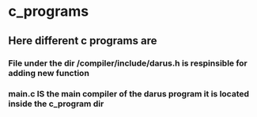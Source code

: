 # c_programs

## Here different c programs are

### File under the dir /compiler/include/darus.h is respinsible for adding new function

### main.c IS the main compiler of the darus program it is located inside the c_program dir
